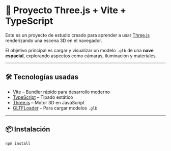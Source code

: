 # 🚀 Proyecto Three.js + Vite + TypeScript

Este es un proyecto de estudio creado para aprender a usar [Three.js](https://threejs.org/) renderizando una escena 3D en el navegador.

El objetivo principal es cargar y visualizar un modelo `.glb` de una **nave espacial**, explorando aspectos como cámaras, iluminación y materiales.

---

## 🛠️ Tecnologías usadas

- [Vite](https://vitejs.dev/) – Bundler rápido para desarrollo moderno
- [TypeScript](https://www.typescriptlang.org/) – Tipado estático
- [Three.js](https://threejs.org/) – Motor 3D en JavaScript
- [GLTFLoader](https://threejs.org/docs/#examples/en/loaders/GLTFLoader) – Para cargar modelos `.glb`

---

## 📦 Instalación

```bash
npm install
